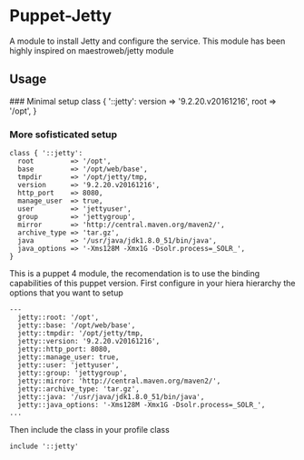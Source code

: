 # Puppet-Jetty

A module to install Jetty and configure the service. This module has been highly inspired on maestroweb/jetty module

## Usage

### Minimal setup
    class { '::jetty':
      version => '9.2.20.v20161216',
      root    => '/opt',
    }

### More sofisticated setup
    class { '::jetty':
      root         => '/opt',
      base         => '/opt/web/base',
      tmpdir       => '/opt/jetty/tmp,
      version      => '9.2.20.v20161216',
      http_port    => 8080,
      manage_user  => true,
      user         => 'jettyuser',
      group        => 'jettygroup',
      mirror       => 'http://central.maven.org/maven2/',
      archive_type => 'tar.gz',
      java         => '/usr/java/jdk1.8.0_51/bin/java',
      java_options => '-Xms128M -Xmx1G -Dsolr.process=_SOLR_',
    }


This is a puppet 4 module, the recomendation is to use the binding capabilities of this puppet version. First configure in your hiera hierarchy the options that you want to setup

    ---
      jetty::root: '/opt',
      jetty::base: '/opt/web/base',
      jetty::tmpdir: '/opt/jetty/tmp,
      jetty::version: '9.2.20.v20161216',
      jetty::http_port: 8080,
      jetty::manage_user: true,
      jetty::user: 'jettyuser',
      jetty::group: 'jettygroup',
      jetty::mirror: 'http://central.maven.org/maven2/',
      jetty::archive_type: 'tar.gz',
      jetty::java: '/usr/java/jdk1.8.0_51/bin/java',
      jetty::java_options: '-Xms128M -Xmx1G -Dsolr.process=_SOLR_',
    ...

Then include the class in your profile class

    include '::jetty'


